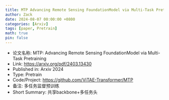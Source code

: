 ```yaml
---
title: MTP Advancing Remote Sensing FoundationModel via Multi-Task Pretraining
author: Zack
date: 2024-08-07 00:00:00 +0800
categories: [Arxiv]
tags: [paper, Pretrain]
math: true
pin: false
---
```

- 论文名称: MTP: Advancing Remote Sensing FoundationModel via Multi-Task Pretraining
- Link: https://arxiv.org/pdf/2403.13430
- Published in: Arxiv 2024
- Type: Pretrain
- Code/Project: https://github.com/ViTAE-Transformer/MTP
- 备注: 多任务监督预训练
- Short Summary: 共享backbone+多任务头
